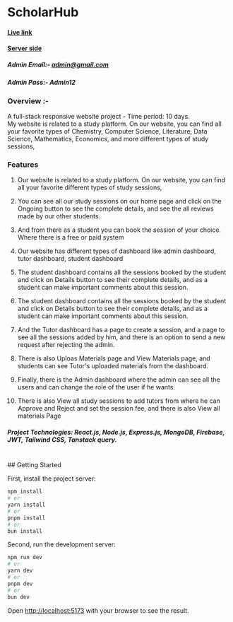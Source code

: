 # ScholarHub


#### [Live link](https://scholarhub-98ad5.web.app/)
#### [Server side](https://github.com/md-abu-naim/A12-ScholarHub-Server)

##### Admin Email:- admin@gmail.com
##### Admin Pass:- Admin12

### Overview :- 
 A full-stack responsive website project - Time period: 10  days. <br>
My website is related to a study platform. On our website, you can find all your favorite types of Chemistry, Computer Science, Literature, Data Science, Mathematics, Economics, and more different types of study sessions,

### Features 
1. Our website is related to a study platform. On our website, you can find all your favorite different types of study sessions,

2. You can see all our study sessions on our home page and click on the Ongoing button to see the complete details, and see the all reviews made by our other students.

3. And from there as a student you can book the session of your choice. Where there is a free or paid system

4. Our website has different types of dashboard like admin dashboard, tutor dashboard, student dashboard

5. The student dashboard contains all the sessions booked by the student and click on Details button to see their complete details, and as a student can make important comments about this session.

6. The student dashboard contains all the sessions booked by the student and click on Details button to see their complete details, and as a student can make important comments about this session.

7. And the Tutor dashboard has a page to create a session, and a page to see all the sessions added by him, and there is an option to send a new request after rejecting the admin.

8. There is also Uploas Materials page and View Materials page, and students can see Tutor's uploaded materials from the dashboard.

9. Finally, there is the Admin dashboard where the admin can see all the users and can change the role of the user if he wants.

10. There is also View all study sessions to add tutors from where he can Approve and Reject and set the session fee, and there is also View all materials Page

##### Project Technologies: React.js, Node.js, Express.js, MongoDB, Firebase, JWT, Tailwind CSS, Tanstack query.

<br> 
## Getting Started

First, install the project server:
```bash
npm install
# or
yarn install
# or
pnpm install
# or
bun install
```

Second, run the development server:

```bash
npm run dev
# or
yarn dev
# or
pnpm dev
# or
bun dev
```
Open [http://localhost:5173](http://localhost:5173) with your browser to see the result.
